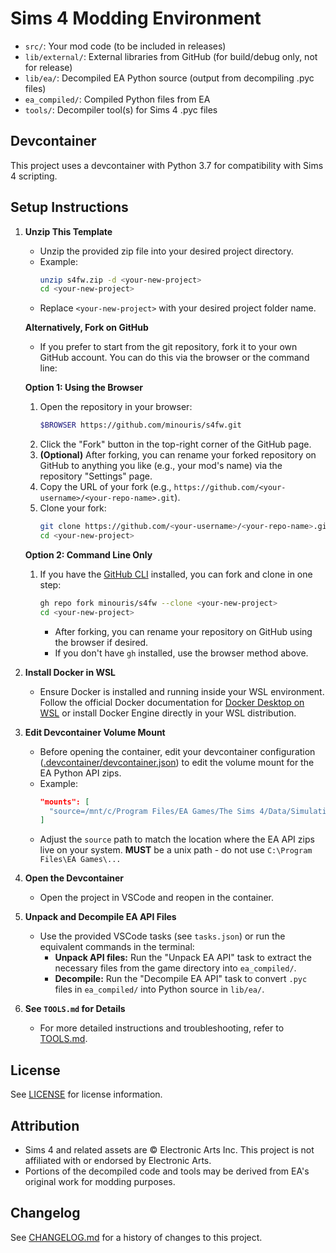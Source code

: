 # Sims 4 Modding Environment

- `src/`: Your mod code (to be included in releases)
- `lib/external/`: External libraries from GitHub (for build/debug only, not for release)
- `lib/ea/`: Decompiled EA Python source (output from decompiling .pyc files)
- `ea_compiled/`: Compiled Python files from EA
- `tools/`: Decompiler tool(s) for Sims 4 .pyc files

## Devcontainer
This project uses a devcontainer with Python 3.7 for compatibility with Sims 4 scripting.

## Setup Instructions

1. **Unzip This Template**
   - Unzip the provided zip file into your desired project directory.
   - Example:
     ```sh
     unzip s4fw.zip -d <your-new-project>
     cd <your-new-project>
     ```
   - Replace `<your-new-project>` with your desired project folder name.

   **Alternatively, Fork on GitHub**
   - If you prefer to start from the git repository, fork it to your own GitHub account. You can do this via the browser or the command line:

   **Option 1: Using the Browser**
     1. Open the repository in your browser:
        ```sh
        $BROWSER https://github.com/minouris/s4fw.git
        ```
     2. Click the "Fork" button in the top-right corner of the GitHub page.
     3. **(Optional)** After forking, you can rename your forked repository on GitHub to anything you like (e.g., your mod's name) via the repository "Settings" page.
     4. Copy the URL of your fork (e.g., `https://github.com/<your-username>/<your-repo-name>.git`).
     5. Clone your fork:
        ```sh
        git clone https://github.com/<your-username>/<your-repo-name>.git <your-new-project>
        cd <your-new-project>
        ```

   **Option 2: Command Line Only**
     1. If you have the [GitHub CLI](https://cli.github.com/) installed, you can fork and clone in one step:
        ```sh
        gh repo fork minouris/s4fw --clone <your-new-project>
        cd <your-new-project>
        ```
        - After forking, you can rename your repository on GitHub using the browser if desired.
        - If you don't have `gh` installed, use the browser method above.

2. **Install Docker in WSL**
   - Ensure Docker is installed and running inside your WSL environment. Follow the official Docker documentation for [Docker Desktop on WSL](https://docs.docker.com/desktop/wsl/) or install Docker Engine directly in your WSL distribution.

3. **Edit Devcontainer Volume Mount**
   - Before opening the container, edit your devcontainer configuration ([.devcontainer/devcontainer.json](`.devcontainer/devcontainer.json`)) to edit the volume mount for the EA Python API zips.
   - Example:
     ```json
     "mounts": [
       "source=/mnt/c/Program Files/EA Games/The Sims 4/Data/Simulation/Gameplay/,target=/workspaces/s4fw/ea_api,type=bind,consistency=cached"
     ]
     ```
   - Adjust the `source` path to match the location where the EA API zips live on your system. **MUST** be a unix path - do not use `C:\Program Files\EA Games\...`

4. **Open the Devcontainer**
   - Open the project in VSCode and reopen in the container.

5. **Unpack and Decompile EA API Files**
   - Use the provided VSCode tasks (see `tasks.json`) or run the equivalent commands in the terminal:
     - **Unpack API files:** Run the "Unpack EA API" task to extract the necessary files from the game directory into `ea_compiled/`.
     - **Decompile:** Run the "Decompile EA API" task to convert `.pyc` files in `ea_compiled/` into Python source in `lib/ea/`.

6. **See `TOOLS.md` for Details**
   - For more detailed instructions and troubleshooting, refer to [TOOLS.md](TOOLS.md).

## License

See [LICENSE](LICENSE) for license information.

## Attribution

- Sims 4 and related assets are © Electronic Arts Inc. This project is not affiliated with or endorsed by Electronic Arts.
- Portions of the decompiled code and tools may be derived from EA's original work for modding purposes.

## Changelog

See [CHANGELOG.md](CHANGELOG.md) for a history of changes to this project.

